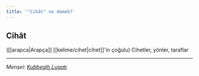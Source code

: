 ```yaml
---
title: '"Cihât" ne demek?'
---
```


## Cihât
([[arapca|Arapça]] [[kelime/cihet|cihet]]'in çoğulu) Cihetler, yönler, taraflar 

---
*Menşei: [Kubbealtı Lugatı](https://www.lugatim.com/s/Cihât)*